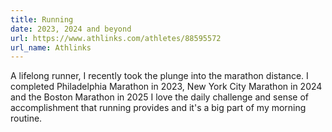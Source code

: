 ```yaml
---
title: Running
date: 2023, 2024 and beyond
url: https://www.athlinks.com/athletes/88595572
url_name: Athlinks
---
```


A lifelong runner, I recently took the plunge into the marathon distance. I completed Philadelphia Marathon in 2023, New York City Marathon in 2024 and the Boston Marathon in 2025 I love the daily challenge and sense of accomplishment that running provides and it's a big part of my morning routine.
